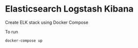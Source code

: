 # Elasticsearch Logstash Kibana

Create ELK stack using Docker Compose

To run
```
docker-compose up
```
